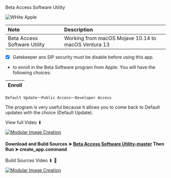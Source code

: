 Beta Access Software Utility

![WHite Apple](https://user-images.githubusercontent.com/6248794/91764317-130d6e80-eba5-11ea-9c7a-4382f1a200ac.png)


Note|Description
:----|:----
Beta Access Software Utility|Working from macOS Mojave 10.14 to macOS Ventura 13
 
- [x] Gatekeeper ans SIP security must be disable before using this app.
- to enroll in the Beta Software program from Apple. You will have the following choices:



Enroll|
:----|
`Default Update`--`Public Access`--`Developer Access`


The program is very useful because it allows you to come back
to Default updates with the choice (Default Update).

View full Video ⬇︎

[![Modular Image Creation](https://i.ibb.co/K5bFrB5/VIDEO.png)](https://youtu.be/LYc08Mn1xkM)



#### Download and Build Sources ➤ [Beta Access Software Utility-master](https://github.com/chris1111/Beta-Access-Software-Utility/archive/master.zip) Then Run ➤ create_app.command

Build Sources Video ⬇︎ 🤙

[![Modular Image Creation](https://i.ibb.co/K5bFrB5/VIDEO.png)](https://vimeo.com/490872550)

